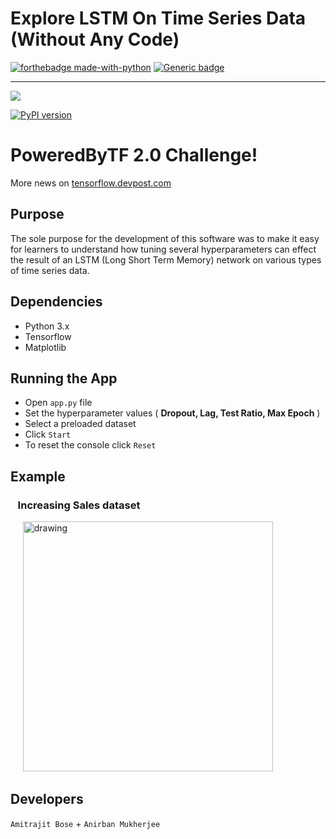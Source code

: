 # Explore LSTM On Time Series Data (Without Any Code)
[![forthebadge made-with-python](http://ForTheBadge.com/images/badges/made-with-python.svg)](https://www.python.org/)
[![Generic badge](https://img.shields.io/badge/Status-In_Progress-Yellow.svg)](https://shields.io/)

---------------------------------------

![](http://www.microway.com/wp-content/uploads/TensorFlow_icon_180x148.png)

[![PyPI version](https://badge.fury.io/py/tensorflow-gpu%2F2.0.0a0.svg)](https://badge.fury.io/py/tensorflow-gpu%2F2.0.0a0)

# PoweredByTF 2.0 Challenge!
More news on [tensorflow.devpost.com](https://tensorflow.devpost.com/)


## Purpose

The sole purpose for the development of this software was to make it easy for learners to understand how tuning several hyperparameters can effect the result of an LSTM (Long Short Term Memory) network on various types of time series data.

## Dependencies

*   Python 3.x
*   Tensorflow
*   Matplotlib

## Running the App

*   Open ``` app.py ``` file
*   Set the hyperparameter values ( **Dropout, Lag, Test Ratio, Max Epoch** )
*   Select a preloaded dataset 
*   Click ``` Start ```
*   To reset the console click ``` Reset ```

## Example
### &nbsp;&nbsp;&nbsp;Increasing Sales dataset

&nbsp;&nbsp;&nbsp;&nbsp; <img src="https://raw.githubusercontent.com/amitrajitbose/lstm-time-series-viz/master/Observations/Increasing-Sales-Lag-10.png" alt="drawing" width="400"/>


## Developers
`Amitrajit Bose` +
`Anirban Mukherjee`
